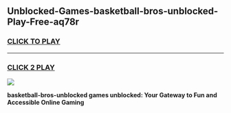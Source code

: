 
## Unblocked-Games-basketball-bros-unblocked-Play-Free-aq78r
<h3>
<a href="https://premium76.site?title=basketball-bros-unblocked&ref=23A">CLICK TO PLAY</a></h3>
<hr>

<h3>
<a href="https://premium76.site?title=basketball-bros-unblocked&ref=23A">CLICK 2 PLAY</a>
  
</h3>

<a href="https://premium76.site?title=basketball-bros-unblocked&ref=23A"><img src="https://clearcache.store/games.png"></a>


**basketball-bros-unblocked games unblocked: Your Gateway to Fun and Accessible Online Gaming**

